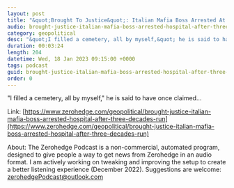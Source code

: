 ```yaml
---
layout: post
title: "&quot;Brought To Justice&quot;: Italian Mafia Boss Arrested At Hospital After Three Decades On The Run"
audio: brought-justice-italian-mafia-boss-arrested-hospital-after-three-decades-run-0
category: geopolitical
desc: "&quot;I filled a cemetery, all by myself,&quot; he is said to have once claimed..."
duration: 00:03:24
length: 204
datetime: Wed, 18 Jan 2023 09:15:00 +0000
tags: podcast
guid: brought-justice-italian-mafia-boss-arrested-hospital-after-three-decades-run-0
order: 0
---
```

&quot;I filled a cemetery, all by myself,&quot; he is said to have once claimed...

Link: [https://www.zerohedge.com/geopolitical/brought-justice-italian-mafia-boss-arrested-hospital-after-three-decades-run](https://www.zerohedge.com/geopolitical/brought-justice-italian-mafia-boss-arrested-hospital-after-three-decades-run)

About: The Zerohedge Podcast is a non-commercial, automated program, designed to give people a way to get news from Zerohedge in an audio format.  I am actively working on tweaking and improving the setup to create a better listening experience (December 2022).  Suggestions are welcome: [zerohedgePodcast@outlook.com](mailto:zerohedgePodcast@outlook.com)